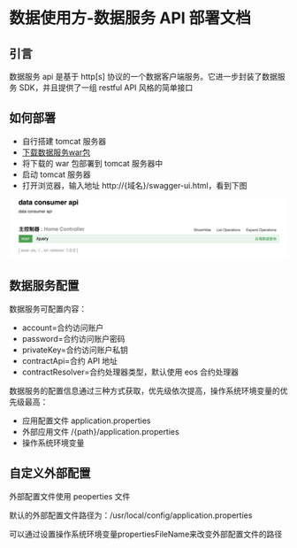 # 数据使用方-数据服务 API 部署文档

## 引言

数据服务 api 是基于 http[s] 协议的一个数据客户端服务。它进一步封装了数据服务 SDK，并且提供了一组 restful API 风格的简单接口

## 如何部署

* 自行搭建 tomcat 服务器
* [下载数据服务war包](https://github.com/unitedata-org/UniteData/tree/master/ud-data-consumer-server)
* 将下载的 war 包部署到 tomcat 服务器中
* 启动 tomcat 服务器
* 打开浏览器，输入地址 http://{域名}/swagger-ui.html，看到下图

![WX20180807-170125_2x](images/WX20180807-170125_2x.png)

## 数据服务配置

数据服务可配置内容：

* account=合约访问账户
* password=合约访问账户密码
* privateKey=合约访问账户私钥
* contractApi=合约 API 地址
* contractResolver=合约处理器类型，默认使用 eos 合约处理器

数据服务的配置信息通过三种方式获取，优先级依次提高，操作系统环境变量的优先级最高：

* 应用配置文件 application.properties
* 外部应用文件 /{path}/application.properties
* 操作系统环境变量

## 自定义外部配置

外部配置文件使用 peoperties 文件

默认的外部配置文件路径为：/usr/local/config/application.properties

可以通过设置操作系统环境变量propertiesFileName来改变外部配置文件的路径
